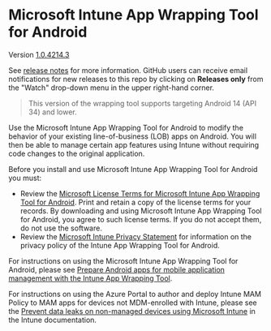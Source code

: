 # Microsoft Intune App Wrapping Tool for Android

Version [1.0.4214.3](https://github.com/msintuneappsdk/intune-app-wrapping-tool-android/releases/)

See [release notes](https://github.com/msintuneappsdk/intune-app-wrapping-tool-android/releases/) for more information.  GitHub users can receive email notifications for new releases to this repo by clicking on **Releases only** from the "Watch" drop-down menu in the upper right-hand corner.

> This version of the wrapping tool supports targeting Android 14 (API 34) and lower.

Use the Microsoft Intune App Wrapping Tool for Android to modify the behavior of your existing line-of-business (LOB) apps on Android. You will then be able to manage certain app features using Intune without requiring code changes to the original application.

Before you install and use Microsoft Intune App Wrapping Tool for Android you must:

* Review the [Microsoft License Terms for Microsoft Intune App Wrapping Tool for Android](https://github.com/msintuneappsdk/intune-app-wrapping-tool-android/blob/master/Microsoft%20Intune%20App%20Wrapping%20Tool%20for%20Android%20end-user%20license.pdf). Print and retain a copy of the license terms for your records. By downloading and using Microsoft Intune App Wrapping Tool for Android, you agree to such license terms. If you do not accept them, do not use the software.
* Review the [Microsoft Intune Privacy Statement](https://docs.microsoft.com/legal/intune/microsoft-intune-privacy-statement) for information on the privacy policy of the Intune App Wrapping Tool for Android.

For instructions on using the Microsoft Intune App Wrapping Tool for Android, please see [Prepare Android apps for mobile application management with the Intune App Wrapping Tool](https://docs.microsoft.com/intune/developer/app-wrapper-prepare-android).

For instructions on using the Azure Portal to author and deploy Intune MAM Policy to MAM apps for devices not MDM-enrolled with Intune, please see the [Prevent data leaks on non-managed devices using Microsoft Intune](https://learn.microsoft.com/mem/intune/protect/data-leak-prevention) in the Intune documentation.
